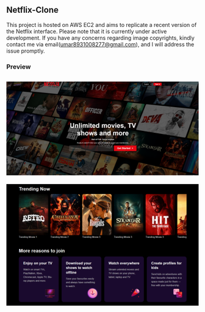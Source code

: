 ## Netflix-Clone

This project is hosted on AWS EC2 and aims to replicate a recent version of the Netflix interface. Please note that it is currently under active development. If you have any concerns regarding image copyrights, kindly contact me via email(umar8931008277@gmail.com), and I will address the issue promptly.

### Preview

![Spotify Interface](./assets/readme_img/image.png)
---
![Spotify Interface](./assets/readme_img/image2.png)